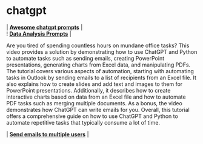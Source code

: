 # chatgpt

| [**Awesome chatgpt prompts**](https://github.com/Sven-Bo/awesome-chatgpt-prompts) |
<br />
! [**Data Analysis Prompts**](https://pub.towardsai.net/chatgpt-guide-for-data-scientists-top-40-most-important-prompts-cdb911f3a427) |


<p>
Are you tired of spending countless hours on mundane office tasks? This video provides a solution by demonstrating how to use ChatGPT and Python to automate tasks such as sending emails, creating PowerPoint presentations, generating charts from Excel data, and manipulating PDFs. The tutorial covers various aspects of automation, starting with automating tasks in Outlook by sending emails to a list of recipients from an Excel file. It also explains how to create slides and add text and images to them for PowerPoint presentations. Additionally, it describes how to create interactive charts based on data from an Excel file and how to automate PDF tasks such as merging multiple documents. As a bonus, the video demonstrates how ChatGPT can write emails for you. Overall, this tutorial offers a comprehensive guide on how to use ChatGPT and Python to automate repetitive tasks that typically consume a lot of time.
</p>

| [**Send emails to multiple users**](https://github.com/andysingal/chatgpt/tree/main/01_Distribute_Excel_Files_With_gmail) |

